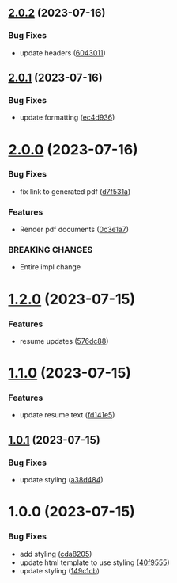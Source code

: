 ## [2.0.2](https://github.com/northcutted/resume/compare/v2.0.1...v2.0.2) (2023-07-16)


### Bug Fixes

* update headers ([6043011](https://github.com/northcutted/resume/commit/604301134eda81a666e39c8ad0e8e0f984f27b20))

## [2.0.1](https://github.com/northcutted/resume/compare/v2.0.0...v2.0.1) (2023-07-16)


### Bug Fixes

* update formatting ([ec4d936](https://github.com/northcutted/resume/commit/ec4d936bb7a8c8d8b24c8550f79a5c2b5ac59126))

# [2.0.0](https://github.com/northcutted/resume/compare/v1.2.0...v2.0.0) (2023-07-16)


### Bug Fixes

* fix link to generated pdf ([d7f531a](https://github.com/northcutted/resume/commit/d7f531a2b351ab0497840a4164d4375b67a5ebb9))


### Features

* Render pdf documents ([0c3e1a7](https://github.com/northcutted/resume/commit/0c3e1a7096e6a350479017886d065eb3106aac1b))


### BREAKING CHANGES

* Entire impl change

# [1.2.0](https://github.com/northcutted/resume/compare/v1.1.0...v1.2.0) (2023-07-15)


### Features

* resume updates ([576dc88](https://github.com/northcutted/resume/commit/576dc883aebd8ee596b188ce3e0c918d651d09cd))

# [1.1.0](https://github.com/northcutted/resume/compare/v1.0.1...v1.1.0) (2023-07-15)


### Features

* update resume text ([fd141e5](https://github.com/northcutted/resume/commit/fd141e5dc034de1eb88bdc7a1a6380dd9e4e7d90))

## [1.0.1](https://github.com/northcutted/resume/compare/v1.0.0...v1.0.1) (2023-07-15)


### Bug Fixes

* update styling ([a38d484](https://github.com/northcutted/resume/commit/a38d484a0eba4a7ddf8744275bb12fe1bb016d8a))

# 1.0.0 (2023-07-15)


### Bug Fixes

* add styling ([cda8205](https://github.com/northcutted/resume/commit/cda82058b05280576c13f9f2def1956b57de7946))
* update html template to use styling ([40f9555](https://github.com/northcutted/resume/commit/40f95555a9e34f9fa6911f1a771667ec3c996c0b))
* update styling ([149c1cb](https://github.com/northcutted/resume/commit/149c1cb0b1865efb83a4cc370e050f6167c966fb))
